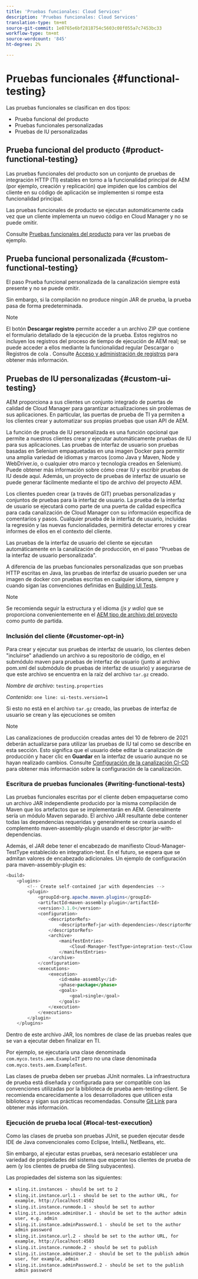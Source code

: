 ```yaml
---
title: 'Pruebas funcionales: Cloud Services'
description: 'Pruebas funcionales: Cloud Services'
translation-type: tm+mt
source-git-commit: 1e0765e6bf2818754c5603c08f055a7c7453bc33
workflow-type: tm+mt
source-wordcount: '845'
ht-degree: 2%

---
```



# Pruebas funcionales {#functional-testing}

Las pruebas funcionales se clasifican en dos tipos:

* Prueba funcional del producto
* Pruebas funcionales personalizadas
* Pruebas de IU personalizadas

## Prueba funcional del producto {#product-functional-testing}

Las pruebas funcionales del producto son un conjunto de pruebas de integración HTTP (TI) estables en torno a la funcionalidad principal de AEM (por ejemplo, creación y replicación) que impiden que los cambios del cliente en su código de aplicación se implementen si rompe esta funcionalidad principal.

Las pruebas funcionales de producto se ejecutan automáticamente cada vez que un cliente implementa un nuevo código en Cloud Manager y no se puede omitir.

Consulte [Pruebas funcionales del producto](https://github.com/adobe/aem-test-samples/tree/aem-cloud/smoke) para ver las pruebas de ejemplo.

## Prueba funcional personalizada {#custom-functional-testing}

El paso Prueba funcional personalizada de la canalización siempre está presente y no se puede omitir.

Sin embargo, si la compilación no produce ningún JAR de prueba, la prueba pasa de forma predeterminada.

>[!NOTE]
>El botón **Descargar registro** permite acceder a un archivo ZIP que contiene el formulario detallado de la ejecución de la prueba. Estos registros no incluyen los registros del proceso de tiempo de ejecución de AEM real; se puede acceder a ellos mediante la funcionalidad regular Descargar o Registros de cola . Consulte [Acceso y administración de registros](/help/implementing/cloud-manager/manage-logs.md) para obtener más información.

## Pruebas de IU personalizadas {#custom-ui-testing}

AEM proporciona a sus clientes un conjunto integrado de puertas de calidad de Cloud Manager para garantizar actualizaciones sin problemas de sus aplicaciones. En particular, las puertas de prueba de TI ya permiten a los clientes crear y automatizar sus propias pruebas que usan API de AEM.

La función de prueba de IU personalizada es una función opcional que permite a nuestros clientes crear y ejecutar automáticamente pruebas de IU para sus aplicaciones. Las pruebas de interfaz de usuario son pruebas basadas en Selenium empaquetadas en una imagen Docker para permitir una amplia variedad de idiomas y marcos (como Java y Maven, Node y WebDriver.io, o cualquier otro marco y tecnología creados en Selenium). Puede obtener más información sobre cómo crear IU y escribir pruebas de IU desde aquí. Además, un proyecto de pruebas de interfaz de usuario se puede generar fácilmente mediante el tipo de archivo del proyecto AEM.

Los clientes pueden crear (a través de GIT) pruebas personalizadas y conjuntos de pruebas para la interfaz de usuario. La prueba de la interfaz de usuario se ejecutará como parte de una puerta de calidad específica para cada canalización de Cloud Manager con su información específica de comentarios y pasos. Cualquier prueba de la interfaz de usuario, incluidas la regresión y las nuevas funcionalidades, permitirá detectar errores y crear informes de ellos en el contexto del cliente.

Las pruebas de la interfaz de usuario del cliente se ejecutan automáticamente en la canalización de producción, en el paso &quot;Pruebas de la interfaz de usuario personalizada&quot;.

A diferencia de las pruebas funcionales personalizadas que son pruebas HTTP escritas en Java, las pruebas de interfaz de usuario pueden ser una imagen de docker con pruebas escritas en cualquier idioma, siempre y cuando sigan las convenciones definidas en [Building UI Tests](https://experienceleague.adobe.com/docs/experience-manager-cloud-service/implementing/using-cloud-manager/test-results/ui-testing.html?lang=en#building-ui-tests).

>[!NOTE]
>Se recomienda seguir la estructura y el idioma *(js y wdio)* que se proporciona convenientemente en el [AEM tipo de archivo del proyecto](https://github.com/adobe/aem-project-archetype/tree/master/src/main/archetype/ui.tests) como punto de partida.

### Inclusión del cliente {#customer-opt-in}

Para crear y ejecutar sus pruebas de interfaz de usuario, los clientes deben &quot;incluirse&quot; añadiendo un archivo a su repositorio de código, en el submódulo maven para pruebas de interfaz de usuario (junto al archivo pom.xml del submódulo de pruebas de interfaz de usuario) y asegurarse de que este archivo se encuentra en la raíz del archivo `tar.gz` creado.

*Nombre de archivo*: `testing.properties`

*Contenido*:  `one line: ui-tests.version=1`

Si esto no está en el archivo `tar.gz` creado, las pruebas de interfaz de usuario se crean y las ejecuciones se omiten

>[!NOTE]
>Las canalizaciones de producción creadas antes del 10 de febrero de 2021 deberán actualizarse para utilizar las pruebas de IU tal como se describe en esta sección. Esto significa que el usuario debe editar la canalización de producción y hacer clic en **Guardar** en la interfaz de usuario aunque no se hayan realizado cambios.
>Consulte [Configuración de la canalización CI-CD](https://experienceleague.adobe.com/docs/experience-manager-cloud-service/implementing/using-cloud-manager/configure-pipeline.html?lang=en#using-cloud-manager) para obtener más información sobre la configuración de la canalización.

### Escritura de pruebas funcionales {#writing-functional-tests}

Las pruebas funcionales escritas por el cliente deben empaquetarse como un archivo JAR independiente producido por la misma compilación de Maven que los artefactos que se implementarán en AEM. Generalmente sería un módulo Maven separado. El archivo JAR resultante debe contener todas las dependencias requeridas y generalmente se crearía usando el complemento maven-assembly-plugin usando el descriptor jar-with-dependencias.

Además, el JAR debe tener el encabezado de manifiesto Cloud-Manager-TestType establecido en integration-test. En el futuro, se espera que se admitan valores de encabezado adicionales. Un ejemplo de configuración para maven-assembly-plugin es:

```java
<build>
    <plugins>
        <!-- Create self-contained jar with dependencies -->
        <plugin>
            <groupId>org.apache.maven.plugins</groupId>
            <artifactId>maven-assembly-plugin</artifactId>
            <version>3.1.0</version>
            <configuration>
                <descriptorRefs>
                    <descriptorRef>jar-with-dependencies</descriptorRef>
                </descriptorRefs>
                <archive>
                    <manifestEntries>
                        <Cloud-Manager-TestType>integration-test</Cloud-Manager-TestType>
                    </manifestEntries>
                </archive>
            </configuration>
            <executions>
                <execution>
                    <id>make-assembly</id>
                    <phase>package</phase>
                    <goals>
                        <goal>single</goal>
                    </goals>
                </execution>
            </executions>
        </plugin>
    </plugins>
```

Dentro de este archivo JAR, los nombres de clase de las pruebas reales que se van a ejecutar deben finalizar en TI.

Por ejemplo, se ejecutaría una clase denominada `com.myco.tests.aem.ExampleIT` pero no una clase denominada `com.myco.tests.aem.ExampleTest`.

Las clases de prueba deben ser pruebas JUnit normales. La infraestructura de prueba está diseñada y configurada para ser compatible con las convenciones utilizadas por la biblioteca de prueba aem-testing-client. Se recomienda encarecidamente a los desarrolladores que utilicen esta biblioteca y sigan sus prácticas recomendadas. Consulte [Git Link](https://github.com/adobe/aem-testing-clients) para obtener más información.

### Ejecución de prueba local {#local-test-execution}

Como las clases de prueba son pruebas JUnit, se pueden ejecutar desde IDE de Java convencionales como Eclipse, IntelliJ, NetBeans, etc.

Sin embargo, al ejecutar estas pruebas, será necesario establecer una variedad de propiedades del sistema que esperan los clientes de prueba de aem (y los clientes de prueba de Sling subyacentes).

Las propiedades del sistema son las siguientes:

* `sling.it.instances - should be set to 2`
* `sling.it.instance.url.1 - should be set to the author URL, for example, http://localhost:4502`
* `sling.it.instance.runmode.1 - should be set to author`
* `sling.it.instance.adminUser.1 - should be set to the author admin user, e.g. admin`
* `sling.it.instance.adminPassword.1 - should be set to the author admin password`
* `sling.it.instance.url.2 - should be set to the author URL, for example, http://localhost:4503`
* `sling.it.instance.runmode.2 - should be set to publish`
* `sling.it.instance.adminUser.2 - should be set to the publish admin user, for example, admin`
* `sling.it.instance.adminPassword.2 - should be set to the publish admin password`

